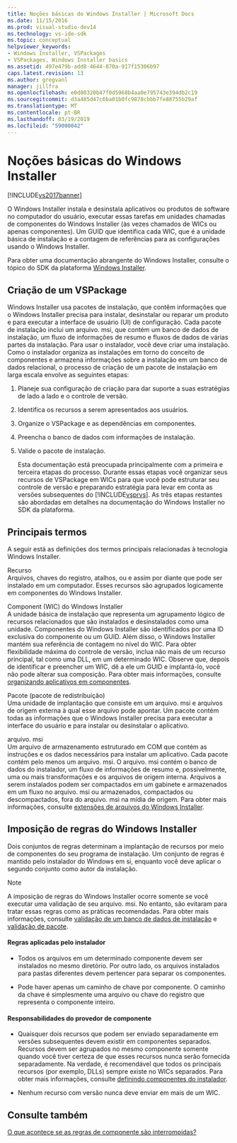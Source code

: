 ```yaml
---
title: Noções básicas do Windows Installer | Microsoft Docs
ms.date: 11/15/2016
ms.prod: visual-studio-dev14
ms.technology: vs-ide-sdk
ms.topic: conceptual
helpviewer_keywords:
- Windows Installer, VSPackages
- VSPackages, Windows Installer basics
ms.assetid: 497e479b-add8-4644-870a-917f15306b97
caps.latest.revision: 13
ms.author: gregvanl
manager: jillfra
ms.openlocfilehash: e0d80320b47f0d5968b4aa0e795743e394db2c19
ms.sourcegitcommit: d3a485d47c6ba01b0fc9878cbbb7fe88755b29af
ms.translationtype: MT
ms.contentlocale: pt-BR
ms.lasthandoff: 03/19/2019
ms.locfileid: "59000042"
---
```

# <a name="windows-installer-basics"></a>Noções básicas do Windows Installer
[!INCLUDE[vs2017banner](../../includes/vs2017banner.md)]

O Windows Installer instala e desinstala aplicativos ou produtos de software no computador do usuário, executar essas tarefas em unidades chamadas de componentes do Windows Installer (às vezes chamados de WICs ou apenas componentes). Um GUID que identifica cada WIC, que é a unidade básica de instalação e a contagem de referências para as configurações usando o Windows Installer.  
  
 Para obter uma documentação abrangente do Windows Installer, consulte o tópico do SDK da plataforma [Windows Installer](/previous-versions/2kt85ked(v=vs.120)).  
  
## <a name="authoring-a-vspackage"></a>Criação de um VSPackage  
 Windows Installer usa pacotes de instalação, que contêm informações que o Windows Installer precisa para instalar, desinstalar ou reparar um produto e para executar a interface de usuário (UI) de configuração. Cada pacote de instalação inclui um arquivo. msi, que contém um banco de dados de instalação, um fluxo de informações de resumo e fluxos de dados de várias partes da instalação. Para usar o instalador, você deve criar uma instalação. Como o instalador organiza as instalações em torno do conceito de componentes e armazena informações sobre a instalação em um banco de dados relacional, o processo de criação de um pacote de instalação em larga escala envolve as seguintes etapas:  
  
1. Planeje sua configuração de criação para dar suporte a suas estratégias de lado a lado e o controle de versão.  
  
2. Identifica os recursos a serem apresentados aos usuários.  
  
3. Organize o VSPackage e as dependências em componentes.  
  
4. Preencha o banco de dados com informações de instalação.  
  
5. Valide o pacote de instalação.  
  
   Esta documentação está preocupada principalmente com a primeira e terceira etapas do processo. Durante essas etapas você organizar seus recursos de VSPackage em WICs para que você pode estruturar seu controle de versão e preparando estratégia para levar em conta as versões subsequentes do [!INCLUDE[vsprvs](../../includes/vsprvs-md.md)]. As três etapas restantes são abordadas em detalhes na documentação do Windows Installer no SDK da plataforma.  
  
## <a name="key-terms"></a>Principais termos  
 A seguir está as definições dos termos principais relacionadas à tecnologia Windows Installer.  
  
 Recurso  
 Arquivos, chaves do registro, atalhos, ou e assim por diante que pode ser instalado em um computador. Esses recursos são agrupados logicamente em componentes do Windows Installer.  
  
 Component (WIC) do Windows Installer  
 A unidade básica de instalação que representa um agrupamento lógico de recursos relacionados que são instalados e desinstalados como uma unidade. Componentes do Windows Installer são identificados por uma ID exclusiva do componente ou um GUID. Além disso, o Windows Installer mantém sua referência de contagem no nível do WIC. Para obter flexibilidade máxima do controle de versão, inclua não mais de um recurso principal, tal como uma DLL, em um determinado WIC. Observe que, depois de identificar e preencher um WIC, dê a ele um GUID e implantá-lo, você não pode alterar sua composição. Para obter mais informações, consulte [organizando aplicativos em componentes](http://msdn.microsoft.com/library/aa370561.aspx).  
  
 Pacote (pacote de redistribuição)  
 Uma unidade de implantação que consiste em um arquivo. msi e arquivos de origem externa à qual esse arquivo pode apontar. Um pacote contém todas as informações que o Windows Installer precisa para executar a interface do usuário e para instalar ou desinstalar o aplicativo.  
  
 arquivo. msi  
 Um arquivo de armazenamento estruturado em COM que contém as instruções e os dados necessários para instalar um aplicativo. Cada pacote contém pelo menos um arquivo. msi. O arquivo. msi contém o banco de dados do instalador, um fluxo de informações de resumo e, possivelmente, uma ou mais transformações e os arquivos de origem interna. Arquivos a serem instalados podem ser compactados em um gabinete e armazenados em um fluxo no arquivo. msi ou armazenados, compactados ou descompactados, fora do arquivo. msi na mídia de origem. Para obter mais informações, consulte [extensões de arquivos do Windows Installer](http://msdn.microsoft.com/library/aa372842\(VS.85\).aspx).  
  
## <a name="windows-installer-rules-enforcement"></a>Imposição de regras do Windows Installer  
 Dois conjuntos de regras determinam a implantação de recursos por meio de componentes do seu programa de instalação. Um conjunto de regras é mantido pelo instalador do Windows em si, enquanto você deve aplicar o segundo conjunto como autor da instalação.  
  
> [!NOTE]
>  A imposição de regras do Windows Installer ocorre somente se você executar uma validação de seu arquivo. msi. No entanto, são evitaram para tratar essas regras como as práticas recomendadas. Para obter mais informações, consulte [validação de um banco de dados de instalação](http://msdn.microsoft.com/library/aa372477\(VS.85\).aspx) e [validação de pacote](http://msdn.microsoft.com/library/aa370569\(VS.85\).aspx).  
  
#### <a name="installer-enforced-rules"></a>Regras aplicadas pelo instalador  
  
-   Todos os arquivos em um determinado componente devem ser instalados no mesmo diretório. Por outro lado, os arquivos instalados para pastas diferentes devem pertencer para separar os componentes.  
  
-   Pode haver apenas um caminho de chave por componente. O caminho da chave é simplesmente uma arquivo ou chave do registro que representa o componente inteiro.  
  
#### <a name="component-provider-responsibilities"></a>Responsabilidades do provedor de componente  
  
-   Quaisquer dois recursos que podem ser enviado separadamente em versões subsequentes devem existir em componentes separados. Recursos devem ser agrupados no mesmo componente somente quando você tiver certeza de que esses recursos nunca serão fornecida separadamente. Na verdade, é recomendável que todos os principais recursos (por exemplo, DLLs) sempre existe no WICs separados. Para obter mais informações, consulte [definindo componentes do instalador](http://msdn.microsoft.com/library/aa368269\(VS.85\).aspx).  
  
-   Nenhum recurso com versão nunca deve enviar em mais de um WIC.  
  
## <a name="see-also"></a>Consulte também  
 [O que acontece se as regras de componente são interrompidas?](http://msdn.microsoft.com/library/aa372795\(VS.85\).aspx)

